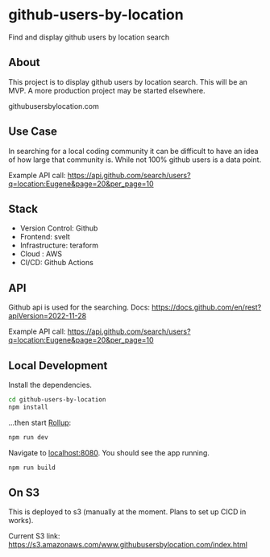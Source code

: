 # github-users-by-location
Find and display github users by location search

## About

This project is to display github users by location search. This will be an MVP. A more production project may be started elsewhere.

githubusersbylocation.com

## Use Case

In searching for a local coding community it can be difficult to have an idea of how large that community is. While not 100% github users is a data point.


Example API call:
https://api.github.com/search/users?q=location:Eugene&page=20&per_page=10

## Stack

- Version Control: Github
- Frontend: svelt
- Infrastructure: teraform
- Cloud : AWS
- CI/CD: Github Actions

## API

Github api is used for the searching. Docs: https://docs.github.com/en/rest?apiVersion=2022-11-28

Example API call:
https://api.github.com/search/users?q=location:Eugene&page=20&per_page=10


## Local Development

Install the dependencies.

```bash
cd github-users-by-location 
npm install
```

...then start [Rollup](https://rollupjs.org):

```bash
npm run dev
```

Navigate to [localhost:8080](http://localhost:8080). You should see the app running.

```bash
npm run build
```


## On S3

This is deployed to s3 (manually at the moment. Plans to set up CICD in works).

Current S3 link: https://s3.amazonaws.com/www.githubusersbylocation.com/index.html
